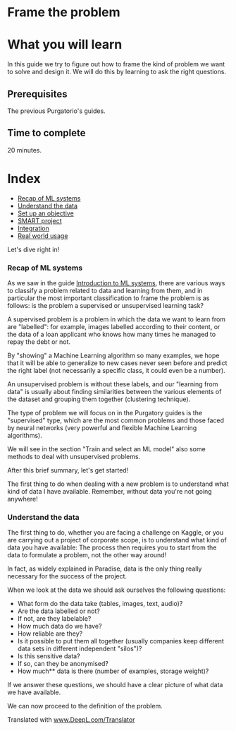 # Frame the problem

# What you will learn 
In this guide we try to figure out how to frame the kind of problem we want to solve and design it. 
We will do this by learning to ask the right questions. 

## Prerequisites
The previous Purgatorio's guides.

## Time to complete
20 minutes.

# Index
- [Recap of ML systems](#Recap-of-ML-systems)
- [Understand the data](#Understand-the-data)
- [Set up an objective](Set-up-an-objective)
- [SMART project](#SMART-project)
- [Integration](#Integration)
- [Real world usage](#Real-world-usage)

Let's dive right in!

### Recap of ML systems

As we saw in the guide [Introduction to ML systems](Topics/MLSystems.md), there are various ways to classify a problem related to data and learning from them, and in particular the most important classification to frame the problem is as follows: is the problem a supervised or unsupervised learning task?

A supervised problem is a problem in which the data we want to learn from are "labelled": for example, images labelled according to their content, or the data of a loan applicant who knows how many times he managed to repay the debt or not. 

By "showing" a Machine Learning algorithm so many examples, we hope that it will be able to generalize to new cases never seen before and predict the right label (not necessarily a specific class, it could even be a number).

An unsupervised problem is without these labels, and our "learning from data" is usually about finding similarities between the various elements of the dataset and grouping them together (clustering technique).

The type of problem we will focus on in the Purgatory guides is the "supervised" type, which are the most common problems and those faced by neural networks (very powerful and flexible Machine Learning algorithms).

We will see in the section "Train and select an ML model" also some methods to deal with unsupervised problems.

After this brief summary, let's get started!

The first thing to do when dealing with a new problem is to understand what kind of data I have available. Remember, without data you're not going anywhere!

### Understand the data

The first thing to do, whether you are facing a challenge on Kaggle, or you are carrying out a project of corporate scope, is to understand what kind of data you have available: The process then requires you to start from the data to formulate a problem, not the other way around! 

In fact, as widely explained in Paradise, data is the only thing really necessary for the success of the project.

When we look at the data we should ask ourselves the following questions:

- What form do the data take (tables, images, text, audio)?
- Are the data labelled or not? 
- If not, are they labelable?
- How much data do we have?
- How reliable are they?
- Is it possible to put them all together (usually companies keep different data sets in different independent "silos")?
- Is this sensitive data? 
- If so, can they be anonymised?
- How much** data is there (number of examples, storage weight)?

If we answer these questions, we should have a clear picture of what data we have available.

We can now proceed to the definition of the problem.

Translated with www.DeepL.com/Translator
